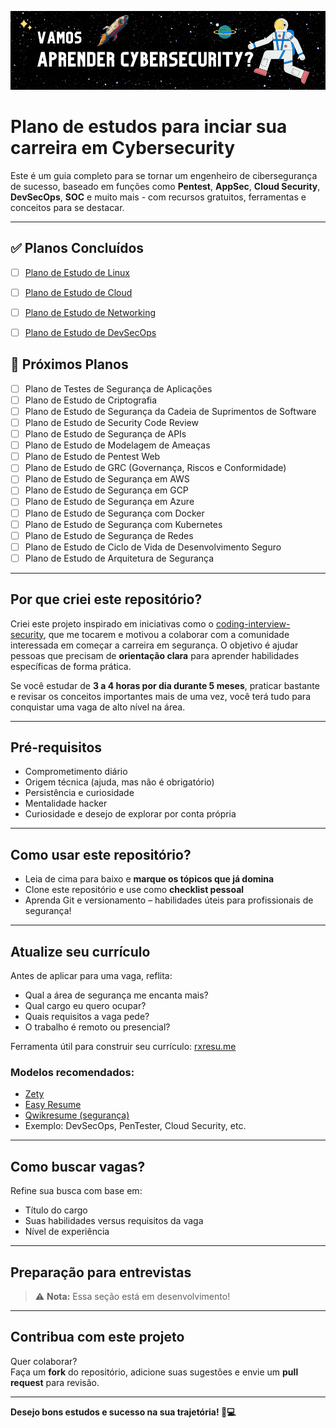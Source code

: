 ![Banner](./images/vamos.png)

# Plano de estudos para inciar sua carreira em Cybersecurity

Este é um guia completo para se tornar um engenheiro de cibersegurança de sucesso, baseado em funções como **Pentest**, **AppSec**, **Cloud Security**, **DevSecOps**, **SOC** e muito mais - com recursos gratuitos, ferramentas e conceitos para se destacar.

---

## ✅ Planos Concluídos

- [ ] [Plano de Estudo de Linux](https://github.com/vitorluigi/carreira-em-cyber/blob/main/plano-de-estudo-linux.md)
- [ ] [Plano de Estudo de Cloud](https://github.com/vitorluigi/carreira-em-cyber/blob/main/plano-de-estudo-cloud.md)
- [ ] [Plano de Estudo de Networking](https://github.com/vitorluigi/carreira-em-cyber/blob/main/plano-de-estudo-networking.md)
- [ ] [Plano de Estudo de DevSecOps](https://github.com/vitorluigi/carreira-em-cyber/blob/main/plano-de-estudo-devsecops.md)


<!-- - [ ] Plano de Estudo de Habilidades Comuns  
- [ ] Plano de Estudo de Segurança em AWS  
- [ ] Plano de Estudo de Segurança em GCP  
- [ ] Plano de Estudo de Pentest Web  
- [ ] Plano de Testes de Segurança de Aplicações  
- [ ] Plano de Estudo de Segurança de APIs  
- [ ] Plano de Estudo de Modelagem de Ameaças  
- [ ] Plano de Estudo de GRC (Governança, Riscos e Conformidade)  

---
-->

## 📌 Próximos Planos

- [ ] Plano de Testes de Segurança de Aplicações
- [ ] Plano de Estudo de Criptografia  
- [ ] Plano de Estudo de Segurança da Cadeia de Suprimentos de Software  
- [ ] Plano de Estudo de Security Code Review
- [ ] Plano de Estudo de Segurança de APIs  
- [ ] Plano de Estudo de Modelagem de Ameaças
- [ ] Plano de Estudo de Pentest Web  
- [ ] Plano de Estudo de GRC (Governança, Riscos e Conformidade)  
- [ ] Plano de Estudo de Segurança em AWS  
- [ ] Plano de Estudo de Segurança em GCP  
- [ ] Plano de Estudo de Segurança em Azure  
- [ ] Plano de Estudo de Segurança com Docker  
- [ ] Plano de Estudo de Segurança com Kubernetes  
- [ ] Plano de Estudo de Segurança de Redes  
- [ ] Plano de Estudo de Ciclo de Vida de Desenvolvimento Seguro  
- [ ] Plano de Estudo de Arquitetura de Segurança  

---

## Por que criei este repositório?

Criei este projeto inspirado em iniciativas como o [coding-interview-security](https://github.com/jwasham/coding-interview-university), que me tocarem e motivou a colaborar com a comunidade interessada em começar a carreira em segurança. O objetivo é ajudar pessoas que precisam de **orientação clara** para aprender habilidades específicas de forma prática.

Se você estudar de **3 a 4 horas por dia durante 5 meses**, praticar bastante e revisar os conceitos importantes mais de uma vez, você terá tudo para conquistar uma vaga de alto nível na área.

<!---
## 💡 Dica

Alguns tópicos são comuns a todas as áreas de segurança listadas. Veja:  
📎 [`common-skills-study-plan`](https://github.com/jassics/cybersecurity-skills-career-roadmap/blob/master/common-skills.md)
-->
---

## Pré-requisitos

- Comprometimento diário
- Origem técnica (ajuda, mas não é obrigatório)
- Persistência e curiosidade
- Mentalidade hacker 
- Curiosidade e desejo de explorar por conta própria

---

## Como usar este repositório?

- Leia de cima para baixo e **marque os tópicos que já domina**
- Clone este repositório e use como **checklist pessoal**
- Aprenda Git e versionamento – habilidades úteis para profissionais de segurança!

---

## Atualize seu currículo

Antes de aplicar para uma vaga, reflita:

- Qual a área de segurança me encanta mais?
- Qual cargo eu quero ocupar?
- Quais requisitos a vaga pede?
- O trabalho é remoto ou presencial?

Ferramenta útil para construir seu currículo: [rxresu.me](https://rxresu.me)

### Modelos recomendados:
- [Zety](https://zety.com)
- [Easy Resume](https://www.easyresume.io/)
- [Qwikresume (segurança)](https://www.qwikresume.com)
- Exemplo: DevSecOps, PenTester, Cloud Security, etc.

---

## Como buscar vagas?

Refine sua busca com base em:

- Título do cargo
- Suas habilidades versus requisitos da vaga
- Nível de experiência

<!--
### Sites úteis:

- [LinkedIn](https://linkedin.com)
- [Indeed](https://indeed.com)
- [Monster](https://monster.com)
- [Instahyre](https://instahyre.com)
- [Cutshort](https://cutshort.io)
- Comunidades: Null Jobs, Cybersecurity Jobs
-->
---

## Preparação para entrevistas

> ⚠️ **Nota:** Essa seção está em desenvolvimento!
<!-- Quando estiver preparado, revise questões comuns como:

- Como você se atualiza sobre segurança?
- Qual foi sua última vulnerabilidade encontrada?
- Por que deveríamos contratar você?
- O que você aprendeu nos últimos meses?
- Onde se vê daqui a 5 anos?

### Recursos úteis:

- [Guru99 - 100+ perguntas](https://www.guru99.com/cyber-security-interview-questions.html)
- [Springboard](https://www.springboard.com/)
- [YouTube - Entrevistas técnicas](https://youtube.com)

-->
---

## Contribua com este projeto

Quer colaborar?  
Faça um **fork** do repositório, adicione suas sugestões e envie um **pull request** para revisão.

---

**Desejo bons estudos e sucesso na sua trajetória! 🔐💻**
